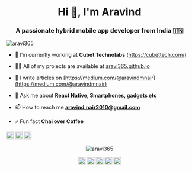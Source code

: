 

<!--
**aravi365/aravi365** is a ✨ _special_ ✨ repository because its `README.md` (this file) appears on your GitHub profile.

Here are some ideas to get you started:

- 🔭 I’m currently working on ...
- 🌱 I’m currently learning ...
- 👯 I’m looking to collaborate on ...
- 🤔 I’m looking for help with ...
- 💬 Ask me about ...
- 📫 How to reach me: ...
- 😄 Pronouns: ...
- ⚡ Fun fact: ...
-->
<h1 align="center">Hi 👋, I'm Aravind</h1>
<h3 align="center">A passionate hybrid mobile app developer from India 🇮🇳</h3>
<p align="left"> <img src="https://komarev.com/ghpvc/?username=aravi365" alt="aravi365" /> </p>

- 🔭 I’m currently working at **Cubet Technolabs** (https://cubettech.com/)

- 👨‍💻 All of my projects are available at [aravi365.github.io](aravi365.github.io)

- 📝 I write articles on [https://medium.com/@aravindmnair](https://medium.com/@aravindmnair)

- 💬 Ask me about **React Native, Smartphones, gadgets etc**

- 📫 How to reach me **aravind.nair2010@gmail.com**

- ⚡ Fun fact **Chai over Coffee**

<p align="left"><img src="https://konpa.github.io/devicon/devicon.git/icons/react/react-original-wordmark.svg" alt="react" width="20" height="20"/> <img src="https://konpa.github.io/devicon/devicon.git/icons/android/android-original-wordmark.svg" alt="android" width="20" height="20"/> <img src="https://konpa.github.io/devicon/devicon.git/icons/javascript/javascript-original.svg" alt="javascript" width="20" heiglht="20"/></p><p align="center"> <img src="https://github-readme-stats.vercel.app/api?username=aravi365&show_icons=true" alt="aravi365" /> </p>

<p align="center">
<a href="https://twitter.com/aravindnair" target="blank"><img align="center" src="https://cdn.jsdelivr.net/npm/simple-icons@3.0.1/icons/twitter.svg" alt="aravindnair" height="20" width="20" /></a>
<a href="https://linkedin.com/in/aravindmnair" target="blank"><img align="center" src="https://cdn.jsdelivr.net/npm/simple-icons@3.0.1/icons/linkedin.svg" alt="aravindmnair" height="20" width="20" /></a>
<a href="https://fb.com/aravindmnair" target="blank"><img align="center" src="https://cdn.jsdelivr.net/npm/simple-icons@3.0.1/icons/facebook.svg" alt="aravindmnair" height="20" width="20" /></a>
<a href="https://instagram.com/aravi.nair" target="blank"><img align="center" src="https://cdn.jsdelivr.net/npm/simple-icons@3.0.1/icons/instagram.svg" alt="aravi.nair" height="20" width="20" /></a>
<a href="https://medium.com/aravindmnair" target="blank"><img align="center" src="https://cdn.jsdelivr.net/npm/simple-icons@3.0.1/icons/medium.svg" alt="aravindmnair" height="20" width="20" /></a>
</p>
